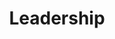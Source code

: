 ---
templateKey: 'leadership'
path: /leadership
image: ../img/home.png
title: Leadership
subheading: Meet our 2022-2023 Executive Board and Committee Chairs

positions:
  exec:
    - image: /img/brothers/omicron/179.jpg
      text: > # we use text/major instead of name/position just cuz lazy and re-use code lol
        Anish Dulla
      major: > 
        Co-Regent
    - image: /img/brothers/rho/203.jpg
      text: >
        Krish Shah
      major: > 
        Co-Regent
    - image: /img/brothers/rho/195.jpg
      text: >
        Akshay Gupta
      major: > 
        Corresponding Secretary
    - image: /img/brothers/rho/204.jpg
      text: >
        Neil Angsanto
      major: > 
        Marshal
    - image: /img/brothers/xi/174.jpg
      text: >
        Junho Choi
      major: > 
        Treasurer
    - image: /img/brothers/pi/190.jpeg
      text: >
        Charlotte Schmitt
      major: > 
        Scribe
    - image: /img/brothers/omicron/186.jpg
      text: >
        Pranav Pata
      major: > 
        Inner Guard
    - image: /img/brothers/xi/169.jpg
      text: >
        Clark Decastro
      major: > 
        Outer Guard
  chairs:
    - image: /img/brothers/xi/167.jpg
      text: >
        Adelpha Chan
      major: > 
        External Affairs Chair
    - image: /img/brothers/sigma/216.jpg
      text: >
        Kelly Tran
      major: > 
        Co-Rush Chair
    - image: /img/brothers/sigma/210.jpg
      text: >
        Annie Cen
      major: > 
        Co-Rush Chair
    - image: /img/brothers/rho/198.jpg
      text: >
        Annie Wang
      major: > 
        Co-Webmaster
    - image: /img/brothers/rho/205.jpg
      text: >
        Rudy Orre
      major: > 
        Co-Webmaster
    - image: /img/brothers/pi/194.jpeg
      text: >
        Wyatt Babcock
      major: > 
        Projects Chair
    - image: /img/brothers/pi/191.jpeg
      text: >
        Eric Zhang
      major: > 
        Service Chair
    - image: /img/brothers/sigma/213.jpg
      text: >
        Clara Lee
      major: > 
        Professional Fraternity Council Chair
    - image: /img/brothers/omicron/182.jpg
      text: >
        Daniel Zhou
      major: > 
        Co-Brotherhood Chair
    - image: /img/brothers/xi/176.jpg
      text: >
        Megan Pham
      major: > 
        Co-Brotherhood Chair
    - image: /img/brothers/omicron/178.jpg
      text: >
        Mengan Wang
      major: > 
        Professional Development Chair
    - image: /img/brothers/omicron/184.jpg
      text: >
        Kevin Tang
      major: > 
        Historian

---